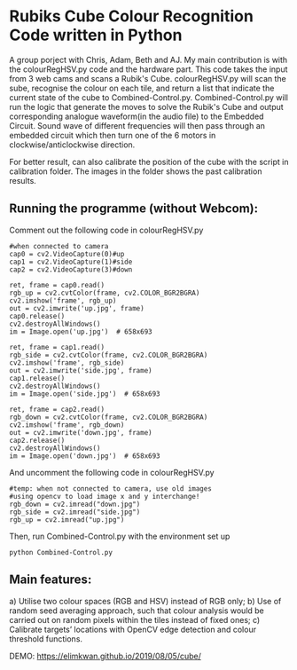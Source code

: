 # Rubiks Cube Colour Recognition Code written in Python

A group porject with Chris, Adam, Beth and AJ. My main contribution is with the colourRegHSV.py code and the hardware part. This code takes the input from 3 web cams and scans a Rubik's Cube. colourRegHSV.py will scan the sube, recognise the colour on each tile, and return a list that indicate the current state of the cube to Combined-Control.py. Combined-Control.py will run the logic that generate the moves to solve the Rubik's Cube and output corresponding analogue waveform(in the audio file) to the Embedded Circuit. Sound wave of different frequencies will then pass through an embedded circuit which then turn one of the 6 motors in clockwise/anticlockwise direction.  

For better result, can also calibrate the position of the cube with the script in calibration folder. The images in the folder shows the past calibration results. 

## Running the programme (without Webcom):
Comment out the following code in colourRegHSV.py
```
#when connected to camera
cap0 = cv2.VideoCapture(0)#up
cap1 = cv2.VideoCapture(1)#side
cap2 = cv2.VideoCapture(3)#down

ret, frame = cap0.read()
rgb_up = cv2.cvtColor(frame, cv2.COLOR_BGR2BGRA)
cv2.imshow('frame', rgb_up)
out = cv2.imwrite('up.jpg', frame)
cap0.release()
cv2.destroyAllWindows()
im = Image.open('up.jpg')  # 658x693

ret, frame = cap1.read()
rgb_side = cv2.cvtColor(frame, cv2.COLOR_BGR2BGRA)
cv2.imshow('frame', rgb_side)
out = cv2.imwrite('side.jpg', frame)
cap1.release()
cv2.destroyAllWindows()
im = Image.open('side.jpg')  # 658x693

ret, frame = cap2.read()
rgb_down = cv2.cvtColor(frame, cv2.COLOR_BGR2BGRA)
cv2.imshow('frame', rgb_down)
out = cv2.imwrite('down.jpg', frame)
cap2.release()
cv2.destroyAllWindows()
im = Image.open('down.jpg')  # 658x693
```
And uncomment the following code in colourRegHSV.py
```
#temp: when not connected to camera, use old images
#using opencv to load image x and y interchange!
rgb_down = cv2.imread("down.jpg")
rgb_side = cv2.imread("side.jpg")
rgb_up = cv2.imread("up.jpg")
```
Then, run Combined-Control.py with the environment set up
```
python Combined-Control.py
```


## Main features:
a) Utilise two colour spaces (RGB and HSV) instead of RGB only;
b) Use of random seed averaging approach, such that colour analysis would be carried out on random pixels within the tiles instead of fixed ones;
c) Calibrate targets’ locations with OpenCV edge detection and colour threshold functions.

DEMO: https://elimkwan.github.io/2019/08/05/cube/
